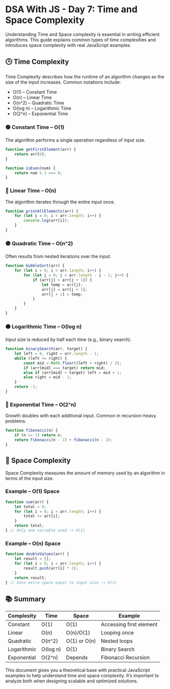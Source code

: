 
# DSA With JS - Day 7: Time and Space Complexity

Understanding Time and Space complexity is essential in writing efficient algorithms. This guide explains common types of time complexities and introduces space complexity with real JavaScript examples.

## 🕒 Time Complexity

Time Complexity describes how the runtime of an algorithm changes as the size of the input increases. Common notations include:

- O(1) – Constant Time
- O(n) – Linear Time
- O(n^2) – Quadratic Time
- O(log n) – Logarithmic Time
- O(2^n) – Exponential Time

### 🟢 Constant Time – O(1)

The algorithm performs a single operation regardless of input size.

```javascript
function getFirstElement(arr) {
    return arr[0];
}

function isEven(num) {
    return num % 2 === 0;
}
```

### 🔵 Linear Time – O(n)

The algorithm iterates through the entire input once.

```javascript
function printAllElements(arr) {
    for (let i = 0; i < arr.length; i++) {
        console.log(arr[i]);
    }
}
```

### 🟣 Quadratic Time – O(n^2)

Often results from nested iterations over the input.

```javascript
function bubbleSort(arr) {
    for (let i = 0; i < arr.length; i++) {
        for (let j = 0; j < arr.length - i - 1; j++) {
            if (arr[j] > arr[j + 1]) {
                let temp = arr[j];
                arr[j] = arr[j + 1];
                arr[j + 1] = temp;
            }
        }
    }
}
```

### 🟠 Logarithmic Time – O(log n)

Input size is reduced by half each time (e.g., binary search).

```javascript
function binarySearch(arr, target) {
    let left = 0, right = arr.length - 1;
    while (left <= right) {
        const mid = Math.floor((left + right) / 2);
        if (arr[mid] === target) return mid;
        else if (arr[mid] < target) left = mid + 1;
        else right = mid - 1;
    }
    return -1;
}
```

### 🔴 Exponential Time – O(2^n)

Growth doubles with each additional input. Common in recursion-heavy problems.

```javascript
function fibonacci(n) {
    if (n <= 1) return n;
    return fibonacci(n - 1) + fibonacci(n - 2);
}
```

## 💾 Space Complexity

Space Complexity measures the amount of memory used by an algorithm in terms of the input size.

### Example – O(1) Space

```javascript
function sum(arr) {
    let total = 0;
    for (let i = 0; i < arr.length; i++) {
        total += arr[i];
    }
    return total;
} // Only one variable used -> O(1)
```

### Example – O(n) Space

```javascript
function doubleValues(arr) {
    let result = [];
    for (let i = 0; i < arr.length; i++) {
        result.push(arr[i] * 2);
    }
    return result;
} // Uses extra space equal to input size -> O(n)
```

## 📚 Summary

| Complexity    | Time    | Space   | Example              |
|---------------|---------|---------|----------------------|
| Constant     | O(1)    | O(1)    | Accessing first element|
| Linear       | O(n)    | O(n)/O(1)| Looping once         |
| Quadratic    | O(n^2)  | O(1) or O(n)| Nested loops        |
| Logarithmic  | O(log n)| O(1)    | Binary Search        |
| Exponential  | O(2^n)  | Depends | Fibonacci Recursion  |

This document gives you a theoretical base with practical JavaScript examples to help understand time and space complexity. It’s important to analyze both when designing scalable and optimized solutions.
